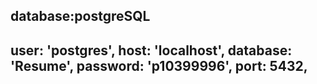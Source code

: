 database:postgreSQL
------------------------
user: 'postgres',
host: 'localhost',
database: 'Resume',
password: 'p10399996',
port: 5432,
------------------------

